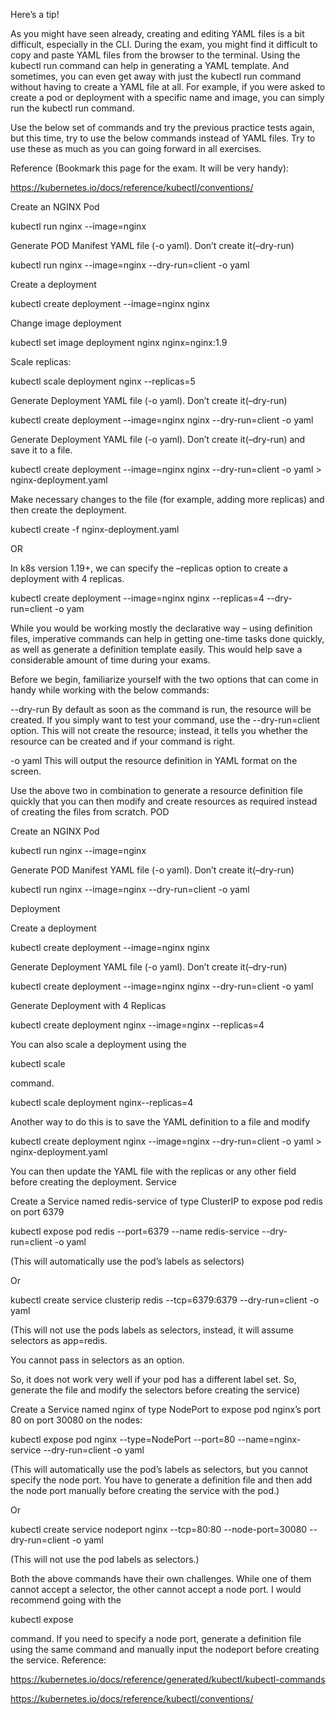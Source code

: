 Here’s a tip!

As you might have seen already, creating and editing YAML files is a bit difficult, especially in the CLI. During the exam, you might find it difficult to copy and paste YAML files from the browser to the terminal. Using the kubectl run command can help in generating a YAML template. And sometimes, you can even get away with just the kubectl run command without having to create a YAML file at all. For example, if you were asked to create a pod or deployment with a specific name and image, you can simply run the kubectl run command.

Use the below set of commands and try the previous practice tests again, but this time, try to use the below commands instead of YAML files. Try to use these as much as you can going forward in all exercises.

Reference (Bookmark this page for the exam. It will be very handy):

https://kubernetes.io/docs/reference/kubectl/conventions/

Create an NGINX Pod

kubectl run nginx --image=nginx

Generate POD Manifest YAML file (-o yaml). Don’t create it(–dry-run)

kubectl run nginx --image=nginx --dry-run=client -o yaml

Create a deployment

kubectl create deployment --image=nginx nginx

Change image deployment

kubectl set image deployment nginx nginx=nginx:1.9

Scale replicas:

kubectl scale deployment nginx --replicas=5

Generate Deployment YAML file (-o yaml). Don’t create it(–dry-run)

kubectl create deployment --image=nginx nginx --dry-run=client -o yaml

Generate Deployment YAML file (-o yaml). Don’t create it(–dry-run) and save it to a file.

kubectl create deployment --image=nginx nginx --dry-run=client -o yaml > nginx-deployment.yaml

Make necessary changes to the file (for example, adding more replicas) and then create the deployment.

kubectl create -f nginx-deployment.yaml

OR

In k8s version 1.19+, we can specify the –replicas option to create a deployment with 4 replicas.

kubectl create deployment --image=nginx nginx --replicas=4 --dry-run=client -o yam


While you would be working mostly the declarative way – using definition files, imperative commands can help in getting one-time tasks done quickly, as well as generate a definition template easily. This would help save a considerable amount of time during your exams.

Before we begin, familiarize yourself with the two options that can come in handy while working with the below commands:

--dry-run By default as soon as the command is run, the resource will be created. If you simply want to test your command, use the --dry-run=client option. This will not create the resource; instead, it tells you whether the resource can be created and if your command is right.

-o yaml This will output the resource definition in YAML format on the screen.

Use the above two in combination to generate a resource definition file quickly that you can then modify and create resources as required instead of creating the files from scratch.
POD

Create an NGINX Pod

kubectl run nginx --image=nginx

Generate POD Manifest YAML file (-o yaml). Don’t create it(–dry-run)

kubectl run nginx --image=nginx --dry-run=client -o yaml

Deployment

Create a deployment

kubectl create deployment --image=nginx nginx

Generate Deployment YAML file (-o yaml). Don’t create it(–dry-run)

kubectl create deployment --image=nginx nginx --dry-run=client -o yaml

Generate Deployment with 4 Replicas

kubectl create deployment nginx --image=nginx --replicas=4

You can also scale a deployment using the

kubectl scale

command.

kubectl scale deployment nginx--replicas=4

Another way to do this is to save the YAML definition to a file and modify

kubectl create deployment nginx --image=nginx --dry-run=client -o yaml > nginx-deployment.yaml

You can then update the YAML file with the replicas or any other field before creating the deployment.
Service

Create a Service named redis-service of type ClusterIP to expose pod redis on port 6379

kubectl expose pod redis --port=6379 --name redis-service --dry-run=client -o yaml

(This will automatically use the pod’s labels as selectors)

Or

kubectl create service clusterip redis --tcp=6379:6379 --dry-run=client -o yaml 

(This will not use the pods labels as selectors, instead, it will assume selectors as app=redis.

You cannot pass in selectors as an option.

So, it does not work very well if your pod has a different label set. So, generate the file and modify the selectors before creating the service)

Create a Service named nginx of type NodePort to expose pod nginx’s port 80 on port 30080 on the nodes:

kubectl expose pod nginx --type=NodePort --port=80 --name=nginx-service --dry-run=client -o yaml

(This will automatically use the pod’s labels as selectors, but you cannot specify the node port. You have to generate a definition file and then add the node port manually before creating the service with the pod.)

Or

kubectl create service nodeport nginx --tcp=80:80 --node-port=30080 --dry-run=client -o yaml

(This will not use the pod labels as selectors.)

Both the above commands have their own challenges. While one of them cannot accept a selector, the other cannot accept a node port. I would recommend going with the

kubectl expose

command. If you need to specify a node port, generate a definition file using the same command and manually input the nodeport before creating the service.
Reference:

https://kubernetes.io/docs/reference/generated/kubectl/kubectl-commands

https://kubernetes.io/docs/reference/kubectl/conventions/